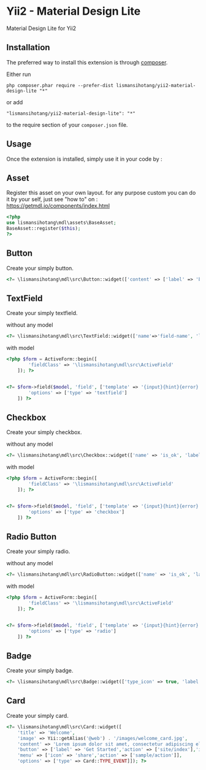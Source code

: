 Yii2 - Material Design Lite 
============================
Material Design Lite for Yii2

Installation
------------

The preferred way to install this extension is through [composer](http://getcomposer.org/download/).

Either run

```
php composer.phar require --prefer-dist lismansihotang/yii2-material-design-lite "*"
```

or add

```
"lismansihotang/yii2-material-design-lite": "*"
```

to the require section of your `composer.json` file.


Usage
-----

Once the extension is installed, simply use it in your code by  :

Asset
-----
Register this asset on your own layout. for any purpose custom you can do it by your self, just see "how to" on : https://getmdl.io/components/index.html

```php
<?php
use lismansihotang\mdl\assets\BaseAsset;
BaseAsset::register($this); 
?>
```

Button
-----
Create your simply button.
```php
<?= \lismansihotang\mdl\src\Button::widget(['content' => ['label' => 'button']]); ?>
```

TextField
-----
Create your simply textfield.

without any model
```php
<?= \lismansihotang\mdl\src\TextField::widget(['name'=>'field-name', 'label'=>'For Label']); ?>
```

with model
```php
<?php $form = ActiveForm::begin([
        'fieldClass' => '\lismansihotang\mdl\src\ActiveField'
    ]); ?>


<?= $form->field($model, 'field', ['template' => '{input}{hint}{error}'])->widget(TextField::className(), [
        'options' => ['type' => 'textfield']
    ]) ?>
```

Checkbox
-----
Create your simply checkbox.

without any model
```php
<?= \lismansihotang\mdl\src\Checkbox::widget(['name' => 'is_ok', 'label' => 'Yes']); ?>
```

with model
```php
<?php $form = ActiveForm::begin([
        'fieldClass' => '\lismansihotang\mdl\src\ActiveField'
    ]); ?>


<?= $form->field($model, 'field', ['template' => '{input}{hint}{error}'])->widget(Checkbox::className(), [
        'options' => ['type' => 'checkbox']
    ]) ?>
```

Radio Button
-----
Create your simply radio.

without any model
```php
<?= \lismansihotang\mdl\src\RadioButton::widget(['name' => 'is_ok', 'label' => 'Yes', 'value'=>'1']); ?>
```

with model
```php
<?php $form = ActiveForm::begin([
        'fieldClass' => '\lismansihotang\mdl\src\ActiveField'
    ]); ?>


<?= $form->field($model, 'field', ['template' => '{input}{hint}{error}'])->widget(RadioButton::className(), [
        'options' => ['type' => 'radio']
    ]) ?>
```

Badge
-----
Create your simply badge.
```php
<?= \lismansihotang\mdl\src\Badge::widget(['type_icon' => true, 'label' => 'account_box', 'options' => ['data-badge' => '2']]); ?>
```

Card
-----
Create your simply card.
```php
<?= \lismansihotang\mdl\src\Card::widget([
    'title' => 'Welcome',
    'image' => Yii::getAlias('@web') . '/images/welcome_card.jpg',
    'content' => 'Lorem ipsum dolor sit amet, consectetur adipiscing elit. Mauris sagittis pellentesque lacus eleifend lacinia...',
    'button' => ['label' => 'Get Started','action' => ['site/index'],'icon' => 'event'],
    'menu' => ['icon' => 'share','action' => ['sample/action']],
    'options' => ['type' => Card::TYPE_EVENT]]); ?>
```